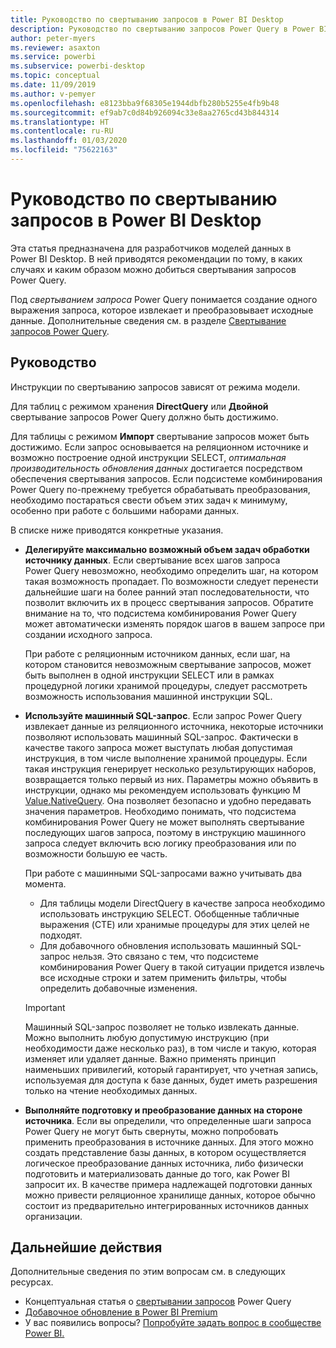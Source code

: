 ```yaml
---
title: Руководство по свертыванию запросов в Power BI Desktop
description: Руководство по свертыванию запросов Power Query в Power BI Desktop.
author: peter-myers
ms.reviewer: asaxton
ms.service: powerbi
ms.subservice: powerbi-desktop
ms.topic: conceptual
ms.date: 11/09/2019
ms.author: v-pemyer
ms.openlocfilehash: e8123bba9f68305e1944dbfb280b5255e4fb9b48
ms.sourcegitcommit: ef9ab7c0d84b926094c33e8aa2765cd43b844314
ms.translationtype: HT
ms.contentlocale: ru-RU
ms.lasthandoff: 01/03/2020
ms.locfileid: "75622163"
---
```

# <a name="query-folding-guidance-in-power-bi-desktop"></a>Руководство по свертыванию запросов в Power BI Desktop

Эта статья предназначена для разработчиков моделей данных в Power BI Desktop. В ней приводятся рекомендации по тому, в каких случаях и каким образом можно добиться свертывания запросов Power Query.

Под _свертыванием запроса_ Power Query понимается создание одного выражения запроса, которое извлекает и преобразовывает исходные данные. Дополнительные сведения см. в разделе [Свертывание запросов Power Query](/power-query/power-query-folding).

## <a name="guidance"></a>Руководство

Инструкции по свертыванию запросов зависят от режима модели.

Для таблиц с режимом хранения **DirectQuery** или **Двойной** свертывание запросов Power Query должно быть достижимо.

Для таблицы с режимом **Импорт** свертывание запросов может быть достижимо. Если запрос основывается на реляционном источнике и возможно построение одной инструкции SELECT, _оптимальная производительность обновления данных_ достигается посредством обеспечения свертывания запросов. Если подсистеме комбинирования Power Query по-прежнему требуется обрабатывать преобразования, необходимо постараться свести объем этих задач к минимуму, особенно при работе с большими наборами данных.

В списке ниже приводятся конкретные указания.

- **Делегируйте максимально возможный объем задач обработки источнику данных**. Если свертывание всех шагов запроса Power Query невозможно, необходимо определить шаг, на котором такая возможность пропадает. По возможности следует перенести дальнейшие шаги на более ранний этап последовательности, что позволит включить их в процесс свертывания запросов. Обратите внимание на то, что подсистема комбинирования Power Query может автоматически изменять порядок шагов в вашем запросе при создании исходного запроса.

    При работе с реляционным источником данных, если шаг, на котором становится невозможным свертывание запросов, может быть выполнен в одной инструкции SELECT или в рамках процедурной логики хранимой процедуры, следует рассмотреть возможность использования машинной инструкции SQL.

- **Используйте машинный SQL-запрос**. Если запрос Power Query извлекает данные из реляционного источника, некоторые источники позволяют использовать машинный SQL-запрос. Фактически в качестве такого запроса может выступать любая допустимая инструкция, в том числе выполнение хранимой процедуры. Если такая инструкция генерирует несколько результирующих наборов, возвращается только первый из них. Параметры можно объявить в инструкции, однако мы рекомендуем использовать функцию M [Value.NativeQuery](/powerquery-m/value-nativequery). Она позволяет безопасно и удобно передавать значения параметров. Необходимо понимать, что подсистема комбинирования Power Query не может выполнять свертывание последующих шагов запроса, поэтому в инструкцию машинного запроса следует включить всю логику преобразования или по возможности большую ее часть.

    При работе с машинными SQL-запросами важно учитывать два момента.

    - Для таблицы модели DirectQuery в качестве запроса необходимо использовать инструкцию SELECT. Обобщенные табличные выражения (CTE) или хранимые процедуры для этих целей не подходят.
    - Для добавочного обновления использовать машинный SQL-запрос нельзя. Это связано с тем, что подсистеме комбинирования Power Query в такой ситуации придется извлечь все исходные строки и затем применить фильтры, чтобы определить добавочные изменения.

    > [!IMPORTANT]
    > Машинный SQL-запрос позволяет не только извлекать данные. Можно выполнить любую допустимую инструкцию (при необходимости даже несколько раз), в том числе и такую, которая изменяет или удаляет данные. Важно применять принцип наименьших привилегий, который гарантирует, что учетная запись, используемая для доступа к базе данных, будет иметь разрешения только на чтение необходимых данных.

- **Выполняйте подготовку и преобразование данных на стороне источника**. Если вы определили, что определенные шаги запроса Power Query не могут быть свернуты, можно попробовать применить преобразования в источнике данных. Для этого можно создать представление базы данных, в котором осуществляется логическое преобразование данных источника, либо физически подготовить и материализовать данные до того, как Power BI запросит их. В качестве примера надлежащей подготовки данных можно привести реляционное хранилище данных, которое обычно состоит из предварительно интегрированных источников данных организации.

## <a name="next-steps"></a>Дальнейшие действия

Дополнительные сведения по этим вопросам см. в следующих ресурсах.

- Концептуальная статья о [свертывании запросов](/power-query/power-query-folding) Power Query
- [Добавочное обновление в Power BI Premium](../service-premium-incremental-refresh.md)
- У вас появились вопросы? [Попробуйте задать вопрос в сообществе Power BI.](https://community.powerbi.com/)
